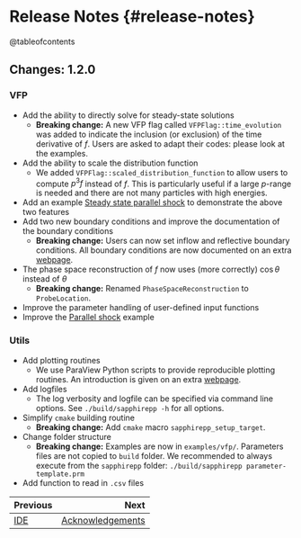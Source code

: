 # Release Notes {#release-notes}

@tableofcontents

## Changes: 1.2.0

### VFP

- Add the ability to directly solve for steady-state solutions
  - **Breaking change:**
    A new VFP flag called `VFPFlag::time_evolution` was added
    to indicate the inclusion (or exclusion) of the time derivative of $f$.
    Users are asked to adapt their codes: please look at the examples.
- Add the ability to scale the distribution function
  - We added `VFPFlag::scaled_distribution_function` to allow users to compute
    $p^3f$ instead of $f$.
    This is particularly useful if a large $p$-range is needed
    and there are not many particles with high energies.
- Add an example
  [Steady state parallel shock](https://sapphirepp.org/latest/steady-state-parallel-shock.html)
  to demonstrate the above two features
- Add two new boundary conditions and
  improve the documentation of the boundary conditions
  - **Breaking change:**
    Users can now set inflow and reflective boundary conditions.
    All boundary conditions are now documented on an extra
    [webpage](https://sapphirepp.org/latest/boundary-conditions.html).
- The phase space reconstruction of $f$
  now uses (more correctly) $\cos\theta$ instead of $\theta$
  - **Breaking change:**
    Renamed `PhaseSpaceReconstruction` to `ProbeLocation`.
- Improve the parameter handling of user-defined input functions
- Improve the [Parallel shock](https://sapphirepp.org/latest/parallel-shock.html) example

### Utils

- Add plotting routines
  - We use ParaView Python scripts to provide reproducible plotting routines.
    An introduction is given on an extra
    [webpage](https://sapphirepp.org/latest/paraview-python.html).
- Add logfiles
  - The log verbosity and logfile can be specified via command line options.
    See `./build/sapphirepp -h` for all options.
- Simplify `cmake` building routine
  - **Breaking change:**
    Add `cmake` macro `sapphirepp_setup_target`.
- Change folder structure
  - **Breaking change:**
    Examples are now in `examples/vfp/`.
    Parameters files are not copied to `build` folder.
    We recommended to always execute from the `sapphirepp` folder:
    `./build/sapphirepp parameter-template.prm`
- Add function to read in `.csv` files

<div class="section_buttons">

| Previous    |                                  Next |
| :---------- | ------------------------------------: |
| [IDE](#ide) | [Acknowledgements](#acknowledgements) |

</div>

